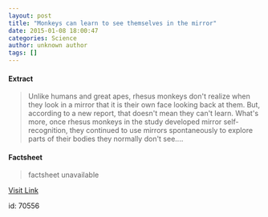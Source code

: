 ```yaml
---
layout: post
title: "Monkeys can learn to see themselves in the mirror"
date: 2015-01-08 18:00:47
categories: Science
author: unknown author
tags: []
---
```



#### Extract
>Unlike humans and great apes, rhesus monkeys don't realize when they look in a mirror that it is their own face looking back at them. But, according to a new report, that doesn't mean they can't learn. What's more, once rhesus monkeys in the study developed mirror self-recognition, they continued to use mirrors spontaneously to explore parts of their bodies they normally don't see....

#### Factsheet
>factsheet unavailable

[Visit Link](http://feeds.sciencedaily.com/~r/sciencedaily/~3/HvZwsn3sk_E/150108130047.htm)

id:   70556


